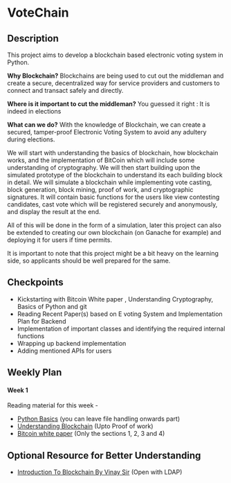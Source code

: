 # VoteChain

## Description

This project aims to develop a blockchain based electronic voting system in Python.

**Why Blockchain?**
Blockchains are being used to cut out the middleman and create a secure, decentralized way for service providers and customers to connect and transact safely and directly.

**Where is it important to cut the middleman?** You guessed it right : It is indeed in elections

**What can we do?**
With the knowledge of Blockchain, we can create a secured, tamper-proof Electronic Voting System to avoid any adultery during elections.

We will start with understanding the basics of blockchain, how blockchain works, and the
implementation of BitCoin which will include some understanding of cryptography. We will then start building upon the simulated prototype of the blockchain to understand its each building block in detail. We will simulate a blockchain while implementing vote casting, block generation, block mining, proof of work, and cryptographic signatures. It will contain basic functions for the users like view contesting candidates, cast vote which will be registered securely and anonymously, and display the result at the end.

All of this will be done in the form of a simulation, later this project can also be extended to creating our own blockchain (on Ganache for example) and deploying it for users if time permits.

It is important to note that this project might be a bit heavy on the learning side, so applicants should be well prepared for the same.

## Checkpoints

- Kickstarting with Bitcoin White paper , Understanding Cryptography, Basics of Python and git
- Reading Recent Paper(s) based on E voting System and Implementation Plan for Backend
- Implementation of important classes and identifying the required internal functions
- Wrapping up backend implementation
- Adding mentioned APIs for users

## Weekly Plan

#### Week 1

Reading material for this week -

- [Python Basics](https://www.w3schools.com/python/) (you can leave file handling onwards part)
- [Understanding Blockchain](https://www.tutorialspoint.com/blockchain/index.htm) (Upto Proof of work)
- [Bitcoin white paper](https://bitcoin.org/bitcoin.pdf) (Only the sections 1, 2, 3 and 4)

## Optional Resource for Better Understanding

- [Introduction To Blockchain By Vinay Sir](https://drive.google.com/drive/u/0/folders/19gNulrw9ilYJu0J27X3dphZm8fW4F10h) (Open with LDAP)






